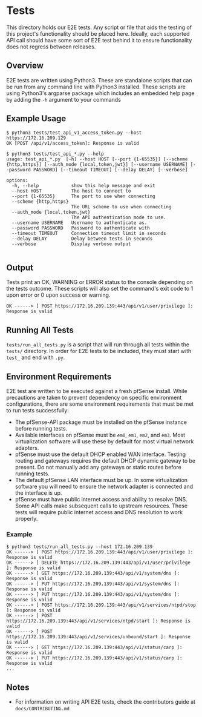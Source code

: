 Tests
=====
This directory holds our E2E tests. Any script or file that aids the testing of this project's functionality should be 
placed here. Ideally, each supported API call should have some sort of E2E test behind it to ensure functionality does
not regress between releases.

## Overview
E2E tests are written using Python3. These are standalone scripts that can be run from any command line with Python3
installed. These scripts are using Python3's argparse package which includes an embedded help page by adding the `-h`
argument to your commands

## Example Usage
```commandline
$ python3 tests/test_api_v1_access_token.py --host https://172.16.209.129 
OK [POST /api/v1/access_token]: Response is valid
```

```commandline
$ python3 tests/test_api_*.py --help
usage: test_api_*.py  [-h] --host HOST [--port {1-65535}] [--scheme {http,https}] [--auth_mode {local,token,jwt}] [--username USERNAME] [--password PASSWORD] [--timeout TIMEOUT] [--delay DELAY] [--verbose]

options:
  -h, --help            show this help message and exit
  --host HOST           The host to connect to
  --port {1-65535}      The port to use when connecting
  --scheme {http,https}
                        The URL scheme to use when connecting
  --auth_mode {local,token,jwt}
                        The API authentication mode to use.
  --username USERNAME   Username to authenticate as.
  --password PASSWORD   Password to authenticate with
  --timeout TIMEOUT     Connection timeout limit in seconds
  --delay DELAY         Delay between tests in seconds
  --verbose             Display verbose output


```

## Output
Tests print an OK, WARNING or ERROR status to the console depending on the tests outcome. These scripts will also
set the command's exit code to 1 upon error or 0 upon success or warning.

```
OK ------> [ POST https://172.16.209.139:443/api/v1/user/privilege ]: Response is valid
```

## Running All Tests
`tests/run_all_tests.py` is a script that will run through all tests within the `tests/` directory. In order for
E2E tests to be included, they must start with `test_` and end with `.py`. 

## Environment Requirements
E2E test are written to be executed against a fresh pfSense install. While precautions are taken to prevent dependency
on specific environment configurations, there are some environment requirements that must be met to run tests successfully:
- The pfSense-API package must be installed on the pfSense instance before running tests.
- Available interfaces on pfSense must be `em0`, `em1`, `em2`, and `em3`. Most virtualization software will use these 
by default for most virtual network adapters.
- pfSense must use the default DHCP enabled WAN interface. Testing routing and gateways requires the default DHCP dynamic
gateway to be present. Do not manually add any gateways or static routes before running tests.
- The default pfSense LAN interface must be up. In some virtualization software you will need to ensure the network adapter
is connected and the interface is up.
- pfSense must have public internet access and ability to resolve DNS. Some API calls make subsequent calls to upstream resources.
These tests will require public internet access and DNS resolution to work properly.

### Example
```commandline
$ python3 tests/run_all_tests.py --host 172.16.209.139
OK ------> [ POST https://172.16.209.139:443/api/v1/user/privilege ]: Response is valid
OK ------> [ DELETE https://172.16.209.139:443/api/v1/user/privilege ]: Response is valid
OK ------> [ GET https://172.16.209.139:443/api/v1/system/dns ]: Response is valid
OK ------> [ PUT https://172.16.209.139:443/api/v1/system/dns ]: Response is valid
OK ------> [ PUT https://172.16.209.139:443/api/v1/system/dns ]: Response is valid
OK ------> [ POST https://172.16.209.139:443/api/v1/services/ntpd/stop ]: Response is valid
OK ------> [ POST https://172.16.209.139:443/api/v1/services/ntpd/start ]: Response is valid
OK ------> [ POST https://172.16.209.139:443/api/v1/services/unbound/start ]: Response is valid
OK ------> [ GET https://172.16.209.139:443/api/v1/status/carp ]: Response is valid
OK ------> [ PUT https://172.16.209.139:443/api/v1/status/carp ]: Response is valid
...
```

## Notes
- For information on writing API E2E tests, check the contributors guide at `docs/CONTRIBUTING.md`
